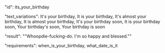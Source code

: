 "id":  its_your_birthday

"text_variations":
It's your birthday, It is your birthday, It's almost your birthday, It is almost your birthday, It's your birthday soon, It is your birthday soon, Your birthday's soon, Your birthday is soon

"result":
""Whoopdie-fucking-do. I'm so happy and blessed.""

"requirements": when_is_your_birthday, what_date_is_it